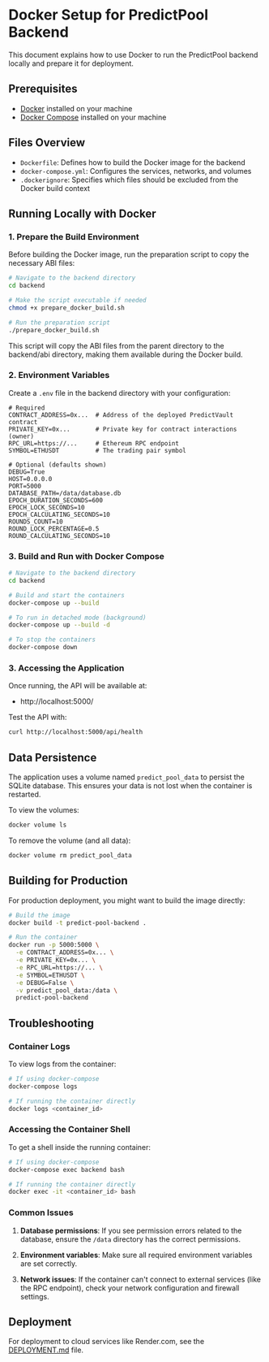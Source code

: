 # Docker Setup for PredictPool Backend

This document explains how to use Docker to run the PredictPool backend locally and prepare it for deployment.

## Prerequisites

- [Docker](https://docs.docker.com/get-docker/) installed on your machine
- [Docker Compose](https://docs.docker.com/compose/install/) installed on your machine

## Files Overview

- `Dockerfile`: Defines how to build the Docker image for the backend
- `docker-compose.yml`: Configures the services, networks, and volumes
- `.dockerignore`: Specifies which files should be excluded from the Docker build context

## Running Locally with Docker

### 1. Prepare the Build Environment

Before building the Docker image, run the preparation script to copy the necessary ABI files:

```bash
# Navigate to the backend directory
cd backend

# Make the script executable if needed
chmod +x prepare_docker_build.sh

# Run the preparation script
./prepare_docker_build.sh
```

This script will copy the ABI files from the parent directory to the backend/abi directory, making them available during the Docker build.

### 2. Environment Variables

Create a `.env` file in the backend directory with your configuration:

```
# Required
CONTRACT_ADDRESS=0x...  # Address of the deployed PredictVault contract
PRIVATE_KEY=0x...       # Private key for contract interactions (owner)
RPC_URL=https://...     # Ethereum RPC endpoint
SYMBOL=ETHUSDT          # The trading pair symbol

# Optional (defaults shown)
DEBUG=True
HOST=0.0.0.0
PORT=5000
DATABASE_PATH=/data/database.db
EPOCH_DURATION_SECONDS=600
EPOCH_LOCK_SECONDS=10
EPOCH_CALCULATING_SECONDS=10
ROUNDS_COUNT=10
ROUND_LOCK_PERCENTAGE=0.5
ROUND_CALCULATING_SECONDS=10
```

### 3. Build and Run with Docker Compose

```bash
# Navigate to the backend directory
cd backend

# Build and start the containers
docker-compose up --build

# To run in detached mode (background)
docker-compose up --build -d

# To stop the containers
docker-compose down
```

### 3. Accessing the Application

Once running, the API will be available at:
- http://localhost:5000/

Test the API with:
```bash
curl http://localhost:5000/api/health
```

## Data Persistence

The application uses a volume named `predict_pool_data` to persist the SQLite database. This ensures your data is not lost when the container is restarted.

To view the volumes:
```bash
docker volume ls
```

To remove the volume (and all data):
```bash
docker volume rm predict_pool_data
```

## Building for Production

For production deployment, you might want to build the image directly:

```bash
# Build the image
docker build -t predict-pool-backend .

# Run the container
docker run -p 5000:5000 \
  -e CONTRACT_ADDRESS=0x... \
  -e PRIVATE_KEY=0x... \
  -e RPC_URL=https://... \
  -e SYMBOL=ETHUSDT \
  -e DEBUG=False \
  -v predict_pool_data:/data \
  predict-pool-backend
```

## Troubleshooting

### Container Logs

To view logs from the container:
```bash
# If using docker-compose
docker-compose logs

# If running the container directly
docker logs <container_id>
```

### Accessing the Container Shell

To get a shell inside the running container:
```bash
# If using docker-compose
docker-compose exec backend bash

# If running the container directly
docker exec -it <container_id> bash
```

### Common Issues

1. **Database permissions**: If you see permission errors related to the database, ensure the `/data` directory has the correct permissions.

2. **Environment variables**: Make sure all required environment variables are set correctly.

3. **Network issues**: If the container can't connect to external services (like the RPC endpoint), check your network configuration and firewall settings.

## Deployment

For deployment to cloud services like Render.com, see the [DEPLOYMENT.md](./DEPLOYMENT.md) file.